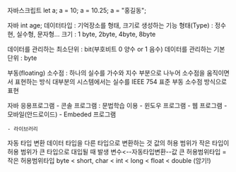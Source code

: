자바스크립트
let a;
a = 10;
a = 10.25;
a = "홍길동";

자바
int age;
데이터타입 : 기억장소를 형태, 크기로 생성하는 기능
    형태(Type) : 정수현, 실수형, 문자형...
    크기 : 1 byte, 2byte, 4byte, 8byte

데이터를 관리하는 최소단위 : bit(부호비트 0 양수 or 1 음수)
데이터를 관리하는 기본단위 : byte

부동(floating) 소수점 : 하나의 실수를 가수와 지수 부분으로 나누어 소수점을 움직이면서 표현하는 방식
                        대부분의 시스템에서는 실수를 IEEE 754 표준 부동 소수점 방식으로 표현
                    
자바 응용프로그램
    - 콘솔 프로그램 : 문법학습 이용
    - 윈도우 프로그램
    - 웹 프로그램
    - 모바일(안드로이드)
    - Embeded 프로그램

    - 라이브러리

자동 타입 변환
데이터 타입을 다른 타입으로 변환하는 것
값의 허용 범위가 작은 타입이 허용 범위가 큰 타입으로 대입될 때 발생
변수<--자동타입변환--값
큰 허용범위타입 = 작은 허용범위타입
byte < short, char < int < long < float < double (암기!)